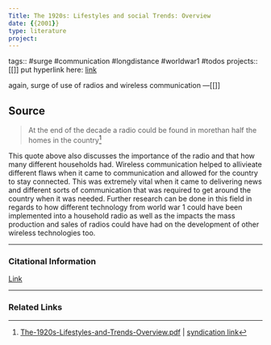 ```yaml
---
Title: The 1920s: Lifestyles and social Trends: Overview
date: {{2001}}
type: literature
project:
---
```

tags:: #surge #communication #longdistance #worldwar1 #todos 
projects::[[]]
put hyperlink here: [link](https://wjccschools.org/wp-content/uploads/sites/2/2016/05/The-1920s-Lifestyles-and-Trends-Overview.pdf) 

again, surge of use of radios and wireless communication
&mdash;[[]]

## Source 
> At the end of the decade a radio could be found in morethan half the homes in the country[^1]

[^1]: [The-1920s-Lifestyles-and-Trends-Overview.pdf](https://wjccschools.org/wp-content/uploads/sites/2/2016/05/The-1920s-Lifestyles-and-Trends-Overview.pdf) | [syndication link](tk) 

This quote above also discusses the importance of the radio and that how many different households had. Wireless communication helped to allivieate different flaws when it came to communication and allowed for the country to stay connected. This was extremely vital when it came to delivering news and different sorts of communication that was required to get around the country when it was needed. Further research can be done in this field in regards to how different technology from world war 1 could have been implemented into a household radio as well as the impacts the mass production and sales of radios could have had on the development of other wireless technologies too.


---
### Citational Information

[Link](https://wjccschools.org/wp-content/uploads/sites/2/2016/05/The-1920s-Lifestyles-and-Trends-Overview.pdf)

---

### Related Links